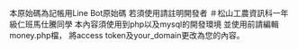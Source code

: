 本原始碼為記帳用Line Bot原始碼
若須使用請註明開發者
＃松山工農資訊科一年級仁班馬仕騰同學
本內容須使用到php以及mysql的開發環境
並使用前請編輯money.php檔，
將access token及your_domain更改為您的內容。

